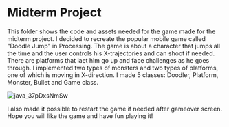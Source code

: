 # Midterm Project

This folder shows the code and assets needed for the game made for the midterm project. I decided to recreate the popular mobile game called "Doodle Jump" in Processing. 
The game is about a character that jumps all the time and the user controls his X-trajectories and can shoot if needed. There are platforms that laet him go up and face challenges
as he goes through. I implemented two types of monsters and two types of platforms, one of which is moving in X-direction. I made 5 classes: Doodler, Platform, Monster, Bullet and Game
class. 

![java_37pDxsNmSw](https://user-images.githubusercontent.com/71120362/122177173-2f199c80-cea7-11eb-82c0-bb0832bd615f.png)

I also made it possible to restart the game if needed after gameover screen. Hope you will like the game and have fun playing it!
